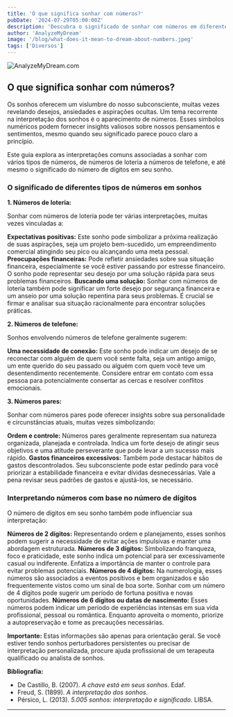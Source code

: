 ```yaml
---
title: 'O que significa sonhar com números?'
pubDate: '2024-07-29T05:00:00Z'
description: 'Descubra o significado de sonhar com números em diferentes contextos: loteria, telefone, pares e quantidade de dígitos.'
author: 'AnalyzeMyDream'
image: '/blog/what-does-it-mean-to-dream-about-numbers.jpeg'
tags: ['Diversos']
---
```


![AnalyzeMyDream.com](/blog/what-does-it-mean-to-dream-about-numbers.jpeg)

## O que significa sonhar com números?

Os sonhos oferecem um vislumbre do nosso subconsciente, muitas vezes revelando desejos, ansiedades e aspirações ocultas. Um tema recorrente na interpretação dos sonhos é o aparecimento de números. Esses símbolos numéricos podem fornecer insights valiosos sobre nossos pensamentos e sentimentos, mesmo quando seu significado parece pouco claro a princípio. 

Este guia explora as interpretações comuns associadas a sonhar com vários tipos de números, de números de loteria a números de telefone, e até mesmo o significado do número de dígitos em seu sonho.

### O significado de diferentes tipos de números em sonhos

**1. Números de loteria:**

Sonhar com números de loteria pode ter várias interpretações, muitas vezes vinculadas a:

**Expectativas positivas:** Este sonho pode simbolizar a próxima realização de suas aspirações, seja um projeto bem-sucedido, um empreendimento comercial atingindo seu pico ou alcançando uma meta pessoal.
**Preocupações financeiras:** Pode refletir ansiedades sobre sua situação financeira, especialmente se você estiver passando por estresse financeiro. O sonho pode representar seu desejo por uma solução rápida para seus problemas financeiros.
**Buscando uma solução:** Sonhar com números de loteria também pode significar um forte desejo por segurança financeira e um anseio por uma solução repentina para seus problemas. É crucial se firmar e analisar sua situação racionalmente para encontrar soluções práticas. 

**2. Números de telefone:**

Sonhos envolvendo números de telefone geralmente sugerem:

**Uma necessidade de conexão:** Este sonho pode indicar um desejo de se reconectar com alguém de quem você sente falta, seja um antigo amigo, um ente querido do seu passado ou alguém com quem você teve um desentendimento recentemente. Considere entrar em contato com essa pessoa para potencialmente consertar as cercas e resolver conflitos emocionais.

**3. Números pares:**

Sonhar com números pares pode oferecer insights sobre sua personalidade e circunstâncias atuais, muitas vezes simbolizando:

**Ordem e controle:** Números pares geralmente representam sua natureza organizada, planejada e controlada. Indica um forte desejo de atingir seus objetivos e uma atitude perseverante que pode levar a um sucesso mais rápido. 
**Gastos financeiros excessivos:** Também pode destacar hábitos de gastos descontrolados. Seu subconsciente pode estar pedindo para você priorizar a estabilidade financeira e evitar dívidas desnecessárias. Vale a pena revisar seus padrões de gastos e ajustá-los, se necessário.

### Interpretando números com base no número de dígitos

O número de dígitos em seu sonho também pode influenciar sua interpretação:

**Números de 2 dígitos:** Representando ordem e planejamento, esses sonhos podem sugerir a necessidade de evitar ações impulsivas e manter uma abordagem estruturada. 
**Números de 3 dígitos:** Simbolizando franqueza, foco e praticidade, este sonho indica um potencial para ser excessivamente casual ou indiferente. Enfatiza a importância de manter o controle para evitar problemas potenciais.
**Números de 4 dígitos:** Na numerologia, esses números são associados a eventos positivos e bem organizados e são frequentemente vistos como um sinal de boa sorte. Sonhar com um número de 4 dígitos pode sugerir um período de fortuna positiva e novas oportunidades. 
**Números de 6 dígitos ou datas de nascimento:** Esses números podem indicar um período de experiências intensas em sua vida profissional, pessoal ou romântica. Enquanto aproveita o momento, priorize a autopreservação e tome as precauções necessárias.

**Importante:** 
Estas informações são apenas para orientação geral. Se você estiver tendo sonhos perturbadores persistentes ou precisar de interpretação personalizada, procure ajuda profissional de um terapeuta qualificado ou analista de sonhos. 

**Bibliografia:**

* De Castillo, B. (2007). *A chave está em seus sonhos*. Edaf.
* Freud, S. (1899). *A interpretação dos sonhos*.
* Pérsico, L. (2013). *5.005 sonhos: interpretação e significado*. LIBSA.

---